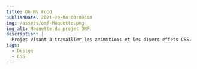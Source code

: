 ```yaml
---
title: Oh My Food
publishDate: 2021-20-04 00:09:00
img: /assets/omf-Maquette.png
img_alt: Maquette du projet OMF.
description: |
  Projet visant à travailler les animations et les divers effets CSS.
tags:
  - Design
  - CSS
---
```

